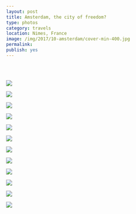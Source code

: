 ```yaml
---
layout: post
title: Amsterdam, the city of freedom?
type: photos
category: travels
location: Nimes, France
image: /img/2017/10-amsterdam/cover-min-400.jpg
permalink: 
publish: yes
---
```


<center><i>

</i></center>
<br>
<p class="center"><img src="{{site.baseurl}}/img/2017/10-amsterdam/cover-min.jpg" alt=""></p>

<p class="center"><img src="{{site.baseurl}}/img/2017/10-amsterdam/1-min.jpg"></p>

<p class="center"><img src="{{site.baseurl}}/img/2017/10-amsterdam/2.0-min.jpg"></p>

<p class="center"><img src="{{site.baseurl}}/img/2017/10-amsterdam/2-min.jpg"></p>

<p class="center"><img src="{{site.baseurl}}/img/2017/10-amsterdam/4-min.jpg"></p>

<p class="center"><img src="{{site.baseurl}}/img/2017/10-amsterdam/5-min.jpg"></p>

<p class="center"><img src="{{site.baseurl}}/img/2017/10-amsterdam/6-min.jpg"></p>

<p class="center"><img src="{{site.baseurl}}/img/2017/10-amsterdam/7-min.jpg"></p>

<p class="center"><img src="{{site.baseurl}}/img/2017/10-amsterdam/8.-min0jpg"></p>

<p class="center"><img src="{{site.baseurl}}/img/2017/10-amsterdam/8-min.jpg"></p>

<p class="center"><img src="{{site.baseurl}}/img/2017/10-amsterdam/9-min.jpg"></p>

<p class="center"><img src="{{site.baseurl}}/img/2017/10-amsterdam/10-min.jpg"></p>

<p class="center"><img src="{{site.baseurl}}/img/2017/10-amsterdam/11-min.jpg"></p>
